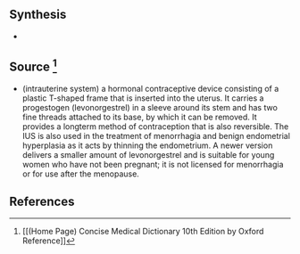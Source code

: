 ## Synthesis
- 
## Source [^1]
- (intrauterine system) a hormonal contraceptive device consisting of a plastic T-shaped frame that is inserted into the uterus. It carries a progestogen (levonorgestrel) in a sleeve around its stem and has two fine threads attached to its base, by which it can be removed. It provides a longterm method of contraception that is also reversible. The IUS is also used in the treatment of menorrhagia and benign endometrial hyperplasia as it acts by thinning the endometrium. A newer version delivers a smaller amount of levonorgestrel and is suitable for young women who have not been pregnant; it is not licensed for menorrhagia or for use after the menopause.
## References

[^1]: [[(Home Page) Concise Medical Dictionary 10th Edition by Oxford Reference]]